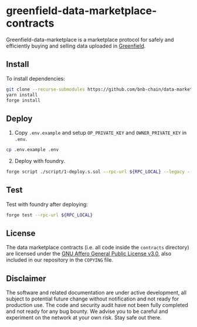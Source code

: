 # greenfield-data-marketplace-contracts

Greenfield-data-marketplace is a marketplace protocol for safely and efficiently buying and selling data uploaded in [Greenfield](https://github.com/bnb-chain/greenfield-contracts).

## Install

To install dependencies:

```bash
git clone --recurse-submodules https://github.com/bnb-chain/data-marketplace-contracts.git && cd greenfield-contracts
yarn install
forge install
```

## Deploy

1. Copy `.env.example` and setup `OP_PRIVATE_KEY` and `OWNER_PRIVATE_KEY` in `.env`.

```bash
cp .env.example .env
```

2. Deploy with foundry.

```bash
forge script ./script/1-deploy.s.sol --rpc-url ${RPC_LOCAL} --legacy --broadcast --private-key ${OP_PRIVATE_KEY}
```

## Test

Test with foundry after deploying:

```bash
forge test --rpc-url ${RPC_LOCAL}
```

## License
The data marketplace contracts (i.e. all code inside the `contracts` directory) are licensed under the
[GNU Affero General Public License v3.0](https://www.gnu.org/licenses/agpl-3.0.en.html), also
included in our repository in the `COPYING` file.

## Disclaimer
The software and related documentation are under active development, all subject to potential future change without notification and not ready for production use. The code and security audit have not been fully completed and not ready for any bug bounty. We advise you to be careful and experiment on the network at your own risk. Stay safe out there.
